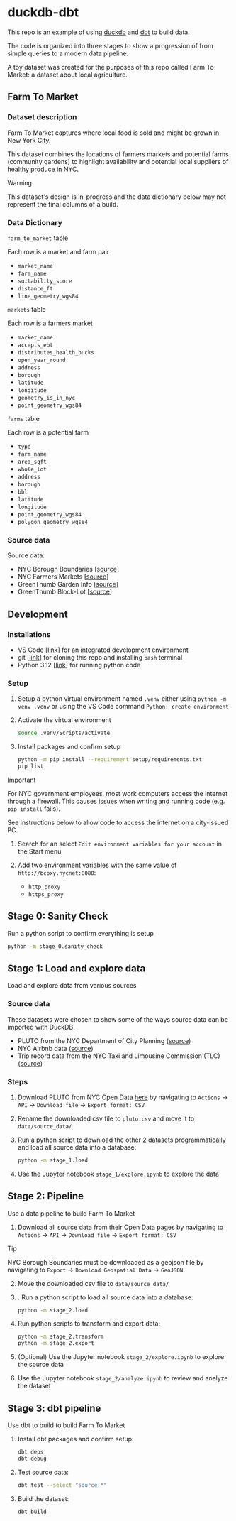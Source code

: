 # duckdb-dbt

This repo is an example of using [duckdb](https://duckdb.org/) and [dbt](https://docs.getdbt.com/) to build data.

The code is organized into three stages to show a progression of from simple queries to a modern data pipeline.

A toy dataset was created for the purposes of this repo called Farm To Market: a dataset about local agriculture.

## Farm To Market

### Dataset description

Farm To Market captures where local food is sold and might be grown in New York City.

This dataset combines the locations of farmers markets and potential farms (community gardens) to highlight availability and potential local suppliers of healthy produce in NYC.

> [!WARNING]
> This dataset's design is in-progress and the data dictionary below may not represent the final columns of a build.

### Data Dictionary

`farm_to_market` table

Each row is a market and farm pair

- `market_name`
- `farm_name`
- `suitability_score`
- `distance_ft`
- `line_geometry_wgs84`

`markets` table

Each row is a farmers market

- `market_name`
- `accepts_ebt`
- `distributes_health_bucks`
- `open_year_round`
- `address`
- `borough`
- `latitude`
- `longitude`
- `geometry_is_in_nyc`
- `point_geometry_wgs84`

`farms` table

Each row is a potential farm

- `type`
- `farm_name`
- `area_sqft`
- `whole_lot`
- `address`
- `borough`
- `bbl`
- `latitude`
- `longitude`
- `point_geometry_wgs84`
- `polygon_geometry_wgs84`

### Source data

Source data:

- NYC Borough Boundaries [[source](https://data.cityofnewyork.us/City-Government/Borough-Boundaries/tqmj-j8zm)]
- NYC Farmers Markets [[source](https://data.cityofnewyork.us/Health/NYC-Farmers-Markets/8vwk-6iz2/about_data)]
- GreenThumb Garden Info [[source](https://data.cityofnewyork.us/dataset/GreenThumb-Garden-Info/p78i-pat6/about_data)]
- GreenThumb Block-Lot [[source](https://data.cityofnewyork.us/dataset/GreenThumb-Block-Lot/fsjc-9fyh/about_data)]
<!-- - https://data.cityofnewyork.us/City-Government/Suitability-of-City-Owned-and-Leased-Property-for-/4e2n-s75z/about_data -->

## Development

### Installations

- VS Code [[link](https://code.visualstudio.com/)] for an integrated development environment
- git [[link](https://git-scm.com/downloads)] for cloning this repo and installing `bash` terminal
- Python 3.12 [[link](https://www.python.org/downloads/release/python-3120/)] for running python code

### Setup

1. Setup a python virtual environment named `.venv` either using `python -m venv .venv` or using the VS Code command `Python: create environment`

2. Activate the virtual environment

   ```bash
   source .venv/Scripts/activate
   ```

3. Install packages and confirm setup

   ```bash
   python -m pip install --requirement setup/requirements.txt
   pip list
   ```

> [!IMPORTANT]
> For NYC government employees, most work computers access the internet through a firewall. This causes issues when writing and running code (e.g. `pip install` fails).
>
> See instructions below to allow code to access the internet on a city-issued PC.
>
> 1. Search for an select `Edit environment variables for your account` in the Start menu
>
> 2. Add two environment variables with the same value of `http://bcpxy.nycnet:8080`:
>    - `http_proxy`
>    - `https_proxy`

## Stage 0: Sanity Check

Run a python script to confirm everything is setup

```bash
python -m stage_0.sanity_check
```

## Stage 1: Load and explore data

Load and explore data from various sources

### Source data

These datasets were chosen to show some of the ways source data can be imported with DuckDB.

- PLUTO from the NYC Department of City Planning ([source](https://data.cityofnewyork.us/d/64uk-42ks/))
- NYC Airbnb data ([source](https://insideairbnb.com/get-the-data/))
- Trip record data from the NYC Taxi and Limousine Commission (TLC) ([source](https://www.nyc.gov/site/tlc/about/tlc-trip-record-data.page))

### Steps

1. Download PLUTO from NYC Open Data [here](https://data.cityofnewyork.us/d/64uk-42ks/) by navigating to `Actions` -> `API` -> `Download file` -> `Export format: CSV`
2. Rename the downloaded csv file to `pluto.csv` and move it to `data/source_data/`.
3. Run a python script to download the other 2 datasets programmatically and load all source data into a database:

   ```bash
   python -m stage_1.load
   ```

4. Use the Jupyter notebook `stage_1/explore.ipynb` to explore the data

## Stage 2: Pipeline

Use a data pipeline to build Farm To Market

1. Download all source data from their Open Data pages by navigating to `Actions` -> `API` -> `Download file` -> `Export format: CSV`

> [!TIP]
> NYC Borough Boundaries must be downloaded as a geojson file by navigating to `Export` -> `Download Geospatial Data` -> `GeoJSON`.

2. Move the downloaded csv file to `data/source_data/`
3. . Run a python script to load all source data into a database:

   ```bash
   python -m stage_2.load
   ```

4. Run python scripts to transform and export data:

   ```bash
   python -m stage_2.transform
   python -m stage_2.export
   ```
5. (Optional) Use the Jupyter notebook `stage_2/explore.ipynb` to explore the source data
6. Use the Jupyter notebook `stage_2/analyze.ipynb` to review and analyze the dataset

## Stage 3: dbt pipeline

Use dbt to build to build Farm To Market

1. Install dbt packages and confirm setup:

   ```bash
   dbt deps
   dbt debug
   ```

2. Test source data:

   ```bash
   dbt test --select "source:*"
   ```

3. Build the dataset:

   ```bash
   dbt build
   ```
